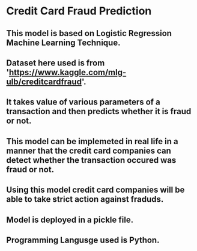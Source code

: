 # Credit Card Fraud Prediction

## This model is based on Logistic Regression Machine Learning Technique.
## Dataset here used is from 'https://www.kaggle.com/mlg-ulb/creditcardfraud'.
## It takes value of various parameters of a transaction and then predicts whether it is fraud or not.
## This model can be implemeted in real life in a manner that the credit card companies can detect whether the transaction occured was fraud or not.
## Using this model credit card companies will be able to take strict action against fraduds.
## Model is deployed in a pickle file.
## Programming Langusge used is Python.
